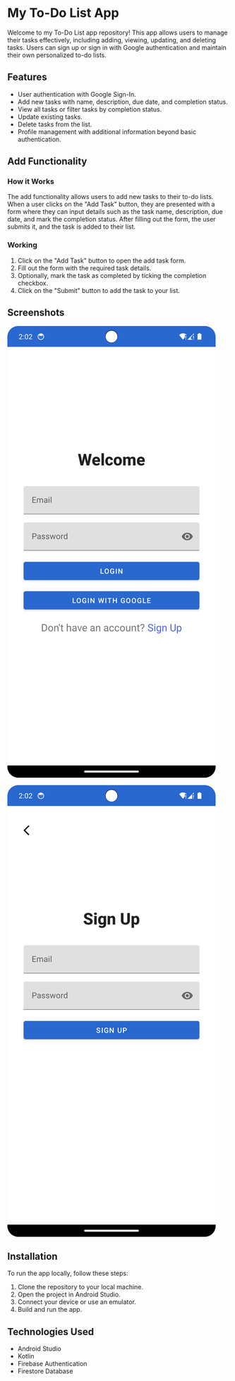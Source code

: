 # My To-Do List App

Welcome to my To-Do List app repository! This app allows users to manage their tasks effectively, including adding, viewing, updating, and deleting tasks. Users can sign up or sign in with Google authentication and maintain their own personalized to-do lists.

## Features

- User authentication with Google Sign-In.
- Add new tasks with name, description, due date, and completion status.
- View all tasks or filter tasks by completion status.
- Update existing tasks.
- Delete tasks from the list.
- Profile management with additional information beyond basic authentication.

## Add Functionality

### How it Works

The add functionality allows users to add new tasks to their to-do lists. When a user clicks on the "Add Task" button, they are presented with a form where they can input details such as the task name, description, due date, and mark the completion status. After filling out the form, the user submits it, and the task is added to their list.

### Working

1. Click on the "Add Task" button to open the add task form.
2. Fill out the form with the required task details.
3. Optionally, mark the task as completed by ticking the completion checkbox.
4. Click on the "Submit" button to add the task to your list.

## Screenshots

![Add Task Form](SS1.png)

![Task Added Confirmation](SS2.png)

## Installation

To run the app locally, follow these steps:

1. Clone the repository to your local machine.
2. Open the project in Android Studio.
3. Connect your device or use an emulator.
4. Build and run the app.

## Technologies Used

- Android Studio
- Kotlin
- Firebase Authentication
- Firestore Database
